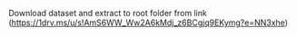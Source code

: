 Download dataset and extract to root folder from link (https://1drv.ms/u/s!AmS6WW_Ww2A6kMdj_z6BCgjq9EKymg?e=NN3xhe)
